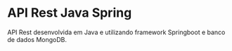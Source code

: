 # API Rest Java Spring

API Rest desenvolvida em Java e utilizando framework Springboot e banco de dados MongoDB.
